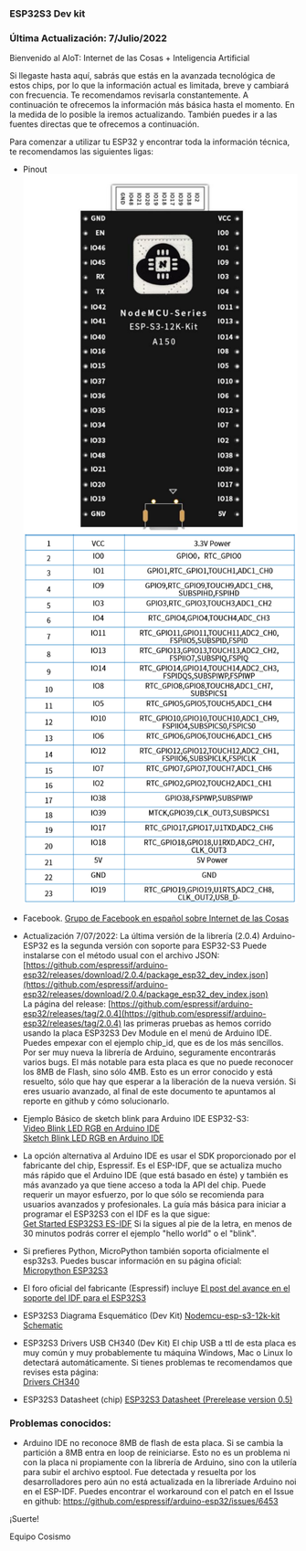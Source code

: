 ### ESP32S3 Dev kit

### Última Actualización: 7/Julio/2022
Bienvenido al AIoT: Internet de las Cosas + Inteligencia Artificial

Si llegaste hasta aquí, sabrás que estás en la avanzada tecnológica de estos chips, por lo que la información actual es limitada, breve y cambiará con frecuencia. Te recomendamos revisarla constantemente.
A continuación te ofrecemos la información más básica hasta el momento. En la medida de lo posible la iremos actualizando.  También puedes ir a las fuentes directas que te ofrecemos a continuación.

Para comenzar a utilizar tu ESP32 y encontrar toda la información técnica, te recomendamos las siguientes ligas:

* Pinout   
![esp32s3 pinout](https://raw.githubusercontent.com/cosismo/esp32-s3/gh-pages/Nodemcu-esp-s3-12k-kit-pin-definition.png)
![esp32s3 pinout](https://raw.githubusercontent.com/cosismo/esp32-s3/gh-pages/Nodemcu-esp-s3-12k-kit-pin-definition-01.png)


* Facebook.
[Grupo de Facebook en español sobre Internet de las Cosas](https://www.facebook.com/groups/724628401049648/)

* Actualización 7/07/2022:  La última versión de la librería (2.0.4) Arduino-ESP32 es la segunda versión con soporte para ESP32-S3 
Puede instalarse con el método usual con el archivo JSON:  
[https://github.com/espressif/arduino-esp32/releases/download/2.0.4/package_esp32_dev_index.json](https://github.com/espressif/arduino-esp32/releases/download/2.0.4/package_esp32_dev_index.json)  
La página del release:
[https://github.com/espressif/arduino-esp32/releases/tag/2.0.4](https://github.com/espressif/arduino-esp32/releases/tag/2.0.4)
las primeras pruebas as hemos corrido usando la placa ESP32S3 Dev Module en el menú de Arduino IDE.  Puedes empexar con el ejemplo chip_id, que es de los más sencillos.
Por ser muy nueva la librería de Arduino, seguramente encontrarás varios bugs. El más notable para esta placa es que no puede reconocer los 8MB de Flash, sino sólo 4MB. Esto es un error conocido y está resuelto, sólo que hay que esperar a la liberación de la nueva versión.  Si eres usuario avanzado, al final de este documento te apuntamos al reporte en github y cómo solucionarlo. 

* Ejemplo Básico de sketch blink para Arduino IDE ESP32-S3:  
[Video Blink LED RGB en Arduino IDE](https://www.youtube.com/watch?v=5k669MCECUY&ab_channel=CosismoIoT)  
[Sketch Blink LED RGB en Arduino IDE](https://gist.github.com/cosismo/4ea3b2bc2d91fffbf6c81c33fb2231f0)  


* La opción alternativa al Arduino IDE es usar el SDK proporcionado por el fabricante del chip, Espressif. Es el ESP-IDF, que se actualiza mucho más rápido que el Arduino IDE (que está basado en éste)  y también es más avanzado ya que tiene acceso a toda la API del chip. Puede requerir un mayor esfuerzo, por lo que sólo se recomienda para usuarios avanzados y profesionales.  La guía más básica para iniciar a programar el ESP32S3 con el IDF es la que sigue:  
[Get Started ESP32S3 ES-IDF](https://docs.espressif.com/projects/esp-idf/en/latest/esp32s3/get-started/index.html)
Si la sigues al pie de la letra, en menos de 30 minutos podrás correr el ejemplo "hello world" o el "blink".

* Si prefieres Python, MicroPython también soporta oficialmente el esp32s3. Puedes buscar información en su página oficial:  
[Micropython ESP32S3](https://micropython.org/download/GENERIC_S3/) 

* El foro oficial del fabricante (Espressif) incluye
[El post del avance en el soporte del IDF para el ESP32S3 ](https://www.esp32.com/viewtopic.php?t=21906)

* ESP32S3 Diagrama Esquemático (Dev Kit)
[Nodemcu-esp-s3-12k-kit Schematic](https://github.com/cosismo/esp32-s3/raw/gh-pages/Nodemcu-esp-s3-12k-kit_schematic.pdf)

* ESP32S3 Drivers USB CH340 (Dev Kit) 
El chip USB a ttl de esta placa es muy común y muy probablemente tu máquina Windows, Mac o Linux lo detectará automáticamente. Si tienes problemas te recomendamos que revises esta página:  
[Drivers CH340](https://cosismo.github.io/usbttl-ch340/)


* ESP32S3 Datasheet (chip)
[ESP32S3 Datasheet (Prerelease version 0.5) ](https://github.com/cosismo/esp32-s3/raw/gh-pages/esp32-s3_datasheet_en.pdf)

### Problemas conocidos:  

* Arduino IDE no reconoce 8MB de flash de esta placa. Si se cambia la partición a 8MB entra en loop de reiniciarse. Esto no es un problema ni con la placa ni propiamente con la librería de Arduino, sino con la utilería para subir el archivo esptool. Fue detectada y resuelta por los desarrolladores pero aún no está actualizada en la libreríade Arduino noi en el ESP-IDF. Puedes encontrar el workaround con el patch en el Issue en github:
https://github.com/espressif/arduino-esp32/issues/6453  



¡Suerte!  

   Equipo Cosismo




